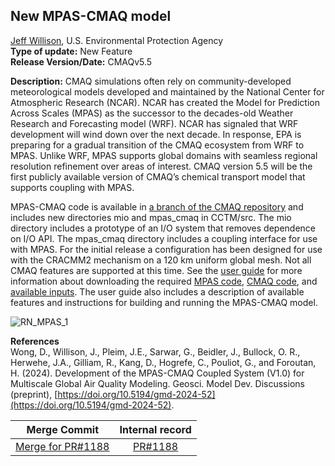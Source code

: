 ## New MPAS-CMAQ model
[Jeff Willison](mailto:willison.jeff@epa.gov), U.S. Environmental Protection Agency  
**Type of update:** New Feature  
**Release Version/Date:** CMAQv5.5  

**Description:** CMAQ simulations often rely on community-developed meteorological models developed and maintained by the National Center for Atmospheric Research (NCAR). NCAR has created the Model for Prediction Across Scales (MPAS) as the successor to the decades-old Weather Research and Forecasting model (WRF). NCAR has signaled that WRF development will wind down over the next decade. In response, EPA is preparing for a gradual transition of the CMAQ ecosystem from WRF to MPAS. Unlike WRF, MPAS supports global domains with seamless regional resolution refinement over areas of interest. CMAQ version 5.5 will be the first publicly available version of CMAQ’s chemical transport model that supports coupling with MPAS. 

MPAS-CMAQ code is available in [a branch of the CMAQ repository](https://github.com/USEPA/CMAQ/tree/MPAS_CMAQ) and includes new directories mio and mpas_cmaq in CCTM/src. The mio directory includes a prototype of an I/O system that removes dependence on I/O API. The mpas_cmaq directory includes a coupling interface for use with MPAS. For the initial release a configuration has been designed for use with the CRACMM2 mechanism on a 120 km uniform global mesh. Not all CMAQ features are supported at this time. See the [user guide](https://github.com/USEPA/CMAQ/blob/main/DOCS/Users_Guide/PDF/CMAQ_UG_09_2019.pdf) for more information about downloading the required [MPAS code](https://github.com/USEPA/MPAS), [CMAQ code](https://github.com/USEPA/CMAQ/tree/MPAS_CMAQ), and [available inputs](https://mpas-cmaq.s3.amazonaws.com/index.html). The user guide also includes a description of available features and instructions for building and running the MPAS-CMAQ model.

     
![RN_MPAS_1](https://github.com/user-attachments/assets/a0a8a3c5-b44e-4311-a443-ce5a360ea432)
  

**References**  
Wong, D., Willison, J., Pleim, J.E., Sarwar, G., Beidler, J., Bullock, O. R., Herwehe, J.A., Gilliam, R., Kang, D., Hogrefe, C., Pouliot, G., and Foroutan, H. (2024). Development of the MPAS-CMAQ Coupled System (V1.0) for Multiscale Global Air Quality Modeling. Geosci. Model Dev. Discussions (preprint), [https://doi.org/10.5194/gmd-2024-52](https://doi.org/10.5194/gmd-2024-52).

|Merge Commit | Internal record|
|:------:|:-------:|
|[Merge for PR#1188](https://github.com/USEPA/CMAQ/commit/bdd6aeb895a42a2615f9d752ececb5bd96b1d303) | [PR#1188](https://github.com/USEPA/CMAQ_Dev/pull/1188)  |
